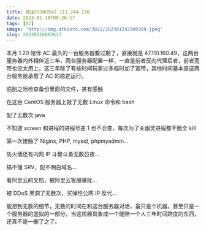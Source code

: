 ```yaml
---
title: 致运行3年的47.111.244.170
date: 2023-01-16T00:26:17
tags: [AC]
image: 'http://img.atksoto.com/2022/202301242340359.jpeg'
slug: 20230116002617
---
```


本月 1.20 陪伴 AC 最久的一台服务器要过期了，紧接就是 47.110.160.49，这两台服务器内外相伴近三年，两台服务器配置一样，一直是前者反向代理后者，前者宽带也没太用上，这三年除了有些时间玩家过多临时加了宽带，其他时间基本是这两台服务器承载了 AC 的稳定运行。

临别之际检查备份里面的文件，甚有感触

在这台 CentOS 服务器上敲了无数 Linux 命令和 bash

配了无数次 java

不知道 screen 和进程的进程号差 1 也不会查，每次为了关幽灵进程都干脆全 kill

第一次接触了 Niginx, PHP, mysql, phpmyadmin…

防火墙还有内网 IP 斗智斗勇无数日夜…

搞不懂 SRV，配不明白域名...

看阿里云的文档，被阿里云客服骚扰…

被 DDoS 黑洞了无数次，买弹性公网 IP 反代…

能想到无数的细节，无数的时间在和这台服务器对话，虽只是个机器，甚至只是一个服务器的虚拟的一部分，当这机器具象成一个能陪一个人三年时间跨度的东西，还真不是一删了之了。
